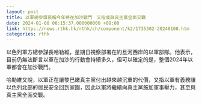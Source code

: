 ```yaml
---
layout: post
title: 以軍總參謀長稱今年將在加沙戰鬥　又指或與真主黨全面交戰
date: 2024-01-08 06:15:37.000000000 +08:00
link: https://news.rthk.hk/rthk/ch/component/k2/1735302-20240108.htm
categories: rthk
---
```


以色列軍方總參謀長哈勒維，星期日視察部署在約旦河西岸的以軍部隊。他表示，目前仍無法斷言以軍在加沙的行動會持續多久，但可以確定的是，整個2024年以軍都會在加沙戰鬥。

哈勒維又說，以軍正在讓黎巴嫩真主黨付出越來越沉重的代價，又指以軍有義務讓以色列北部的居民安全回到家園，因此以軍將繼續向真主黨施加軍事壓力，甚至與真主黨全面交戰。
